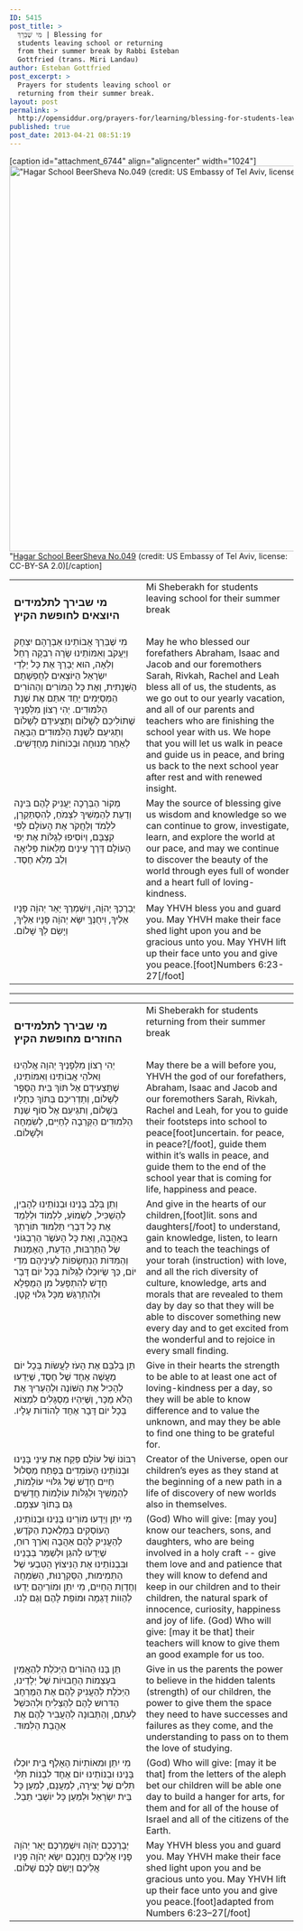 ```yaml
---
ID: 5415
post_title: >
  מִי שֶׁבֵּרַךְ | Blessing for
  students leaving school or returning
  from their summer break by Rabbi Esteban
  Gottfried (trans. Miri Landau)
author: Esteban Gottfried
post_excerpt: >
  Prayers for students leaving school or
  returning from their summer break.
layout: post
permalink: >
  http://opensiddur.org/prayers-for/learning/blessing-for-students-leaving-or-returning-from-school/
published: true
post_date: 2013-04-21 08:51:19
---
```

[caption id="attachment_6744" align="aligncenter" width="1024"]<a href="http://opensiddur.org/wp-content/uploads/2013/04/US-Embassy-of-Tel-Aviv-Hagar-School-BeerSheva-No.049-CC-BY-SA-2.0.jpg"><img src="http://opensiddur.org/wp-content/uploads/2013/04/US-Embassy-of-Tel-Aviv-Hagar-School-BeerSheva-No.049-CC-BY-SA-2.0.jpg" alt="&quot;Hagar School BeerSheva No.049 (credit: US Embassy of Tel Aviv, license: CC-BY-SA 2.0)" width="1024" height="683" class="size-full wp-image-6744" /></a> "<a href="http://www.flickr.com/photos/usembassyta/7002789245/">Hagar School BeerSheva No.049</a> (credit: US Embassy of Tel Aviv, license: CC-BY-SA 2.0)[/caption]

<table style="margin-left: auto;margin-right: auto;">
<tbody>
<tr>
<td style="vertical-align:top;" width="46%">
<div class="liturgy"><span lang="he">
<h3>מי שבירך לתלמידים היוצאים לחופשת הקיץ</h3>
</span></div></td>
 
<td style="vertical-align:top;" width="53%"><div class="english">
Mi Sheberakh for students leaving school for their summer break
	</div></td></tr>
<tr><td style="vertical-align:top;" width="46%"><div class="liturgy"><span lang="he">
מִי שֶׁבֵּרֵךְ אֲבוֹתֵינוּ אַבְרָהָם יִצְחָק וְיַעֲקֹב וְאִמּוֹתֵינוּ שָׂרָה רִבְקָה רָחֵל וְלֵאָה, הוּא יְבָרֵךְ אֶת כָּל יַלְדֵי יִשְׂרָאֵל הַיּוֹצְאִים לְחֻפְשָׁתָם הַשְּׁנָתִית, וְאֶת כָּל הַמּוֹרִים וְהַהוֹרִים הַמְּסַיְּמִים יַחַד אִתַּם אֶת שְׁנַת הַלִּמּוּדִים. יְהִי רָצוֹן מִלְּפָנֶיךָ שֶׁתּוֹלִיכֵם לְשָׁלוֹם וְתַצְעִידֵם לְשָׁלוֹם וְתַגִיעַם לִשְׁנַת הַלִּמּוּדִים הַבָּאָה לְאַחַר מְנוּחָה וּבְכוֹחוֹת מְחֻדָּשִׁים.‏
</span></div></td>
 
<td style="vertical-align:top;" width="53%"><div class="english">
May he who blessed our forefathers Abraham, Isaac and Jacob and our foremothers Sarah, Rivkah, Rachel and Leah bless all of us, the students, as we go out to our yearly vacation, and all of our parents and teachers who are finishing the school year with us. We hope that you will let us walk in peace and guide us in peace, and bring us back to the next school year after rest and with renewed insight.  
	</div></td></tr>
<tr><td style="vertical-align:top;" width="46%"><div class="liturgy"><span lang="he">
מְקוֹר הַבְּרָכָה יַעֲנִיק לָהֶם בִּינָה וְדַעַת לְהַמְשִׁיךְ לִצְמֹחַ, לְהִסְתַּקְרֵן, לִלְמֹד וְלַחֲקֹר אֶת הָעוֹלָם לְפִי קִצְבָּם, וְיוֹסִיפוּ לְגַלּוֹת אֶת יְפִי הָעוֹלָם דֶּרֶך עֵינַיִם מְלֵאוֹת פְּלִיאָה וְלֵב מְלֵא חֶסֶד.‏
</span></div></td>
 
<td style="vertical-align:top;" width="53%"><div class="english">
May the source of blessing give us wisdom and knowledge so we can continue to grow, investigate, learn, and explore the world at our pace, and may we continue to discover the beauty of the world through eyes full of wonder and a heart full of loving-kindness.
	</div></td></tr>
<tr><td style="vertical-align:top;" width="46%"><div class="liturgy"><span lang="he">
יְבָרֶכְךָ יְהוָֹה, וְיִשְׁמְרֶךָ 
יָאֵר יְהוָֹה פָּנָיו אֵלֶיךָ, וִיחֻנֶּךָּ 
יִשָּׂא יְהוָֹה פָּנָיו אֵלֶיךָ, וְיָשֵׂם לְךָ שָׁלוֹם.‏
</span></div></td>
 
<td style="vertical-align:top;" width="53%"><div class="english">
May YHVH bless you and guard you. 
May YHVH make their face shed light upon you and be gracious unto you. 
May YHVH lift up their face unto you and give you peace.[foot]Numbers 6:23-27[/foot]
	</div></td></tr>
</tbody>
</tbody></tbody></table>

<hr />

<table style="margin-left: auto;margin-right: auto;">
<tbody>
<tr>
<td style="vertical-align:top;" width="46%">
<div class="liturgy"><span lang="he">
<h3>מי שבירך לתלמידים החוזרים מחופשת הקיץ</h3>
</span></div></td>

<td style="vertical-align:top;" width="53%"><div class="english">
Mi Sheberakh for students returning from their summer break
	</div></td></tr>
<tr><td style="vertical-align:top;" width="46%"><div class="liturgy"><span lang="he">
יְהִי רָצוֹן מִלְּפָנֶיךָ יְהוָה אֱלֹהֵינוּ וֵאלֹהֵי אֲבוֹתֵינוּ וְאִמּוֹתֵינוּ, שֶׁתַּצְעִידֵם אֶל תּוֹךְ בֵּית הַסֵּפֶר לְשָׁלוֹם, וְתַדְרִיכֵם בְּתוֹךְ כְּתָלָיו בְּשָׁלוֹם, וְתגְיעֵם אֶל סוֹף שְׁנַת הַלִּמוּדִים הַקְּרֵבָה לְחַיִּים, לְשִׂמְחָה וּלְשָׁלוֹם.‏
</span></div></td>
 
<td style="vertical-align:top;" width="53%"><div class="english">
May there be a will before you, YHVH the god of our forefathers, Abraham, Isaac and Jacob and our foremothers Sarah, Rivkah, Rachel and Leah, for you to guide their footsteps into school to peace[foot]uncertain. for peace, in peace?[/foot], guide them within it’s walls in peace, and guide them to the end of the school year that is coming for life, happiness and peace.
	</div></td></tr>
<tr><td style="vertical-align:top;" width="46%"><div class="liturgy"><span lang="he">
וְתֵן בְּלֵב בָּנֵינוּ וּבְנוֹתֵינוּ לְהָבִין, לְהַשְׁכִּיל, לִשְׂמוֹעַ, לִלְמוֹד וּלְלַּמֵד אֶת כָּל דִּבְרֵי תַּלְמוּד תּוֹרָתְךָ בְּאַהֲבָה, וְאֶת כָּל הָעֹשֶׂר הַרַבְגּוֹנִי שֶׂל הַתַּרְבּוּת, הַדַּעַת, הָאָמָּנוּת וְהַמִּדּוֹת הַנִחְשָׂפוֹת לְעֵינֵיהֶם מִדֵי יוֹם, כַּךְ שֶׂיוּכְלוּ לְגַלּוֹת בְּכָל יוֹם דָּבָר חָדָשׁ לְהִתְפָּעֵל מִן הַמֻפְלָא וּלְהִתְרַגֵּשׁ מִכָּל גִּלוּי קָטָן.‏
</span></div></td>
 
<td style="vertical-align:top;" width="53%"><div class="english">
And give in the hearts of our children,[foot]lit. sons and daughters[/foot] to understand, gain knowledge, listen, to learn and to teach the teachings of your torah (instruction) with love, and all the rich diversity of culture, knowledge, arts and morals that are revealed to them day by day so that they will be able to discover something new every day and to get excited from the wonderful and to rejoice in every small finding. 
	</div></td></tr>
<tr><td style="vertical-align:top;" width="46%"><div class="liturgy"><span lang="he">
תֵּן בְּלִבַּם אֶת הָעֹז לַעֲשׂוֹת בְּכָל יוֹם מַעֲשֶׁה אֶחָד שֶׁל חֶסֶד, שֶׁיֵדְעוּ לְהָכִיל אֶת הַשּׁוֹנֶה וּלְהַעְרִיךְ אֶת הַלֹּא מֻכָּר, וְשֶּׁיִּהְיוּ מְסֻגָּלִים לִמְצוֹא בְּכָל יוֹם דָּבָר אֶחָד לְהוֹדוֹת עָלָיו.‏
</span></div></td>
 
<td style="vertical-align:top;" width="53%"><div class="english">
Give in their hearts the strength to be able to at least one act of loving-kindness per a day, so they will be able to know difference and to value the unknown, and may they be able to find one thing to be grateful for. 
	</div></td></tr>
<tr><td style="vertical-align:top;" width="46%"><div class="liturgy"><span lang="he">
רִבּוֹנוֹ שֶׁל עוֹלָם פְּקַח אֶת עֵינֵי בָּנֵינוּ וּבְנוֹתֵינוּ הָעוֹמְדִים בְּפֶתַח מַסְלוּל חַיִים חָדָשׁ שֶׁל גִּלּוּיי עוֹלָמוֹת, לְהַמְשִׁיךְ וּלְגַלּוֹת עוֹלָמוֹת חֲדָשִׁים גַּם בְּתוֹךְ עצְמָם.‏
</span></div></td>
 
<td style="vertical-align:top;" width="53%"><div class="english">
Creator of the Universe, open our children’s eyes as they stand at the beginning of a new path in a life of discovery of new worlds also in themselves.
	</div></td></tr>
<tr><td style="vertical-align:top;" width="46%"><div class="liturgy"><span lang="he">
מִי יִתֵּן וְיֵדְעוּ מוֹרֵינוּ בָּנֵינוּ וּבְנוֹתֵינוּ, הָעוֹסְקִים בִּמְלֶאכֶת הַקֹּדֶש, לְהַעֲנִיק לָהֶם אַהֲבָה וְאֹרֶךְ רוּחַ, שֶׁיֵדְעוּ לְהגֵן וּלְשַׁמֵּר בְּבָנֵינוּ וּבִּבְנוֹתֵינוּ אֶת הַנִּיצוֹץ הַטִּבְעִי שֶׁל הַתְּמִימוּת, הַסַּקְרָנוּת, הַשִּׂמְחָה וְחֶדְוַת הַחַיִים, מִי יִתֵן וּמוֹרֵיהֶם יֵדְעוּ לְהַווֹת דֻּגְמָה וּמוֹפֵת לָהֶם וְגַם לָנו.‏
</span></div></td>
 
<td style="vertical-align:top;" width="53%"><div class="english">
(God) Who will give: [may you] know our teachers, sons, and daughters, who are being involved in a holy craft -- give them love and and patience that they will know to defend and keep in our children and to their children, the natural spark of innocence, curiosity, happiness and joy of life. (God) Who will give: [may it be that] their teachers will know to give them an good example for us too. 
	</div></td></tr>
<tr><td style="vertical-align:top;" width="46%"><div class="liturgy"><span lang="he">
תֵּן בָּנוּ הַהוֹרִים הַיְּכֹלֶת לְהַאֲמִין בּעָצְמוֹת הַחֲבוּיוֹת שֶׁל יְלָדֵינוּ, הַיְּכֹלֶת לְהַעֲנִיק לָהֶם אֶת הַמֶּרְחָב הַדּרוּש לָהֶם לְהַצְלִיחַ וּלְהִכּשֵׁל לְעִתִם, וְהַתְּבוּנָה לְהַעֲבִיר לָהֶם אֶת אַהֲבַת הַלִּמוּד.‏
</span></div></td>
 
<td style="vertical-align:top;" width="53%"><div class="english">
Give in us the parents the power to believe in the hidden talents (strength) of our children, the power to give them the space they need to have successes and failures as they come, and the understanding to pass on to them the love of studying.
	</div></td></tr>
<tr><td style="vertical-align:top;" width="46%"><div class="liturgy"><span lang="he">
מִי יִתֵּן וּמאוֹתִיוֹת הָאָלֶף בֵּית יוּכְלוּ בָּנֵינוּ וּבְנוֹתֵינוּ יוֹם אֶחָד לִבְנוֹת תִּלֵּי תִּלִים שֶׁל יְצִירָה, לְמַעֲנַם, לְמַעַן כָּל בֵּית יִשְׂרָאֵל וּלְמַעַן כָּל יוֹשְׁבֵי תֵבֵל.‏
</span></div></td>
 
<td style="vertical-align:top;" width="53%"><div class="english">
(God) Who will give: [may it be that] from the letters of the aleph bet our children will be able one day to build a hanger for arts, for them and for all of the house of Israel and all of the citizens of the Earth. 
	</div></td></tr>
<tr><td style="vertical-align:top;" width="46%"><div class="liturgy"><span lang="he">
יְבָרֶכְכֶם יְהֹוָה ויִשְׁמָרְכֶם
יָאֵר יְהֹוָה פָּנַיו אֲלֵיכֶם וְיָחָנְכֶם
יִשַׂא יְהֹוָה פָּנַיו אֲלֵיכֶם וְיָשֵׂם לָכֶם שָׁלוֹם.‏
</span></div></td>
 
<td style="vertical-align:top;" width="53%"><div class="english">
May YHVH bless you and guard you.
May YHVH make their face shed light upon you and be gracious unto you.
May YHVH lift up their face unto you and give you peace.[foot]adapted from Numbers 6:23–27[/foot]
	</div></td></tr>
</tbody>
</tbody></tbody></table>